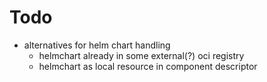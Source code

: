 # Todo

- alternatives for helm chart handling
  - helmchart already in some external(?) oci registry
  - helmchart as local resource in component descriptor 